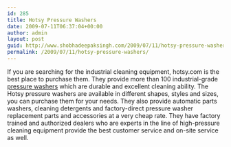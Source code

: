 ```yaml
---
id: 285
title: Hotsy Pressure Washers
date: 2009-07-11T06:37:04+00:00
author: admin
layout: post
guid: http://www.shobhadeepaksingh.com/2009/07/11/hotsy-pressure-washers/
permalink: /2009/07/11/hotsy-pressure-washers/
---
```

If you are searching for the industrial cleaning equipment, hotsy.com is the best place to purchase them. They provide more than 100 industrial-grade [pressure washers](http://www.hotsy.com/) which are durable and excellent cleaning ability. The Hotsy pressure washers are available in different shapes, styles and sizes, you can purchase them for your needs. They also provide automatic parts washers, cleaning detergents and factory-direct pressure washer replacement parts and accessories at a very cheap rate. They have factory trained and authorized dealers who are experts in the line of high-pressure cleaning equipment provide the best customer service and on-site service as well.